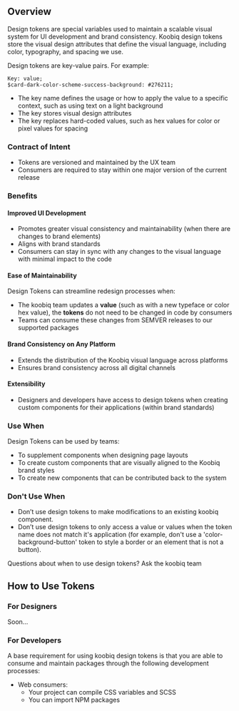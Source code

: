 ## Overview

Design tokens are special variables used to maintain a scalable
visual system for UI development and brand consistency.
Koobiq design tokens store the visual design attributes that define the visual language, including color, typography, and spacing we use.

Design tokens are key-value pairs. For example:

```
Key: value;
$card-dark-color-scheme-success-background: #276211;
```

- The key name defines the usage or how to apply the value to a specific context, such as using text on a light background
- The key stores visual design attributes
- The key replaces hard-coded values, such as hex values for color or pixel values for spacing

### Contract of Intent

- Tokens are versioned and maintained by the UX team
- Consumers are required to stay within one major version of the current release

### Benefits

#### Improved UI Development

- Promotes greater visual consistency and maintainability (when there are changes to brand elements)
- Aligns with brand standards
- Consumers can stay in sync with any changes to the visual language with minimal impact to the code

#### Ease of Maintainability

Design Tokens can streamline redesign processes when:

- The koobiq team updates a **value** (such as with a new typeface or color hex value),
  the **tokens** do not need to be changed in code by consumers
- Teams can consume these changes from SEMVER releases to our supported packages

#### Brand Consistency on Any Platform

- Extends the distribution of the Koobiq visual language across platforms
- Ensures brand consistency across all digital channels

#### Extensibility

- Designers and developers have access to design tokens when creating custom components
  for their applications (within brand standards)

### Use When

Design Tokens can be used by teams:

- To supplement components when designing page layouts
- To create custom components that are visually aligned to the Koobiq brand styles
- To create new components that can be contributed back to the system

### Don't Use When

- Don’t use design tokens to make modifications to an existing koobiq component.
- Don’t use design tokens to only access a value or values when the token name does not match it's application
  (for example, don't use a 'color-background-button' token to style a border or an element that is not a button).

Questions about when to use design tokens? Ask the koobiq team

## How to Use Tokens

### For Designers

Soon...

### For Developers

A base requirement for using koobiq design tokens is that you are able
to consume and maintain packages through the following development processes:

- Web consumers:
    - Your project can compile CSS variables and SCSS
    - You can import NPM packages
